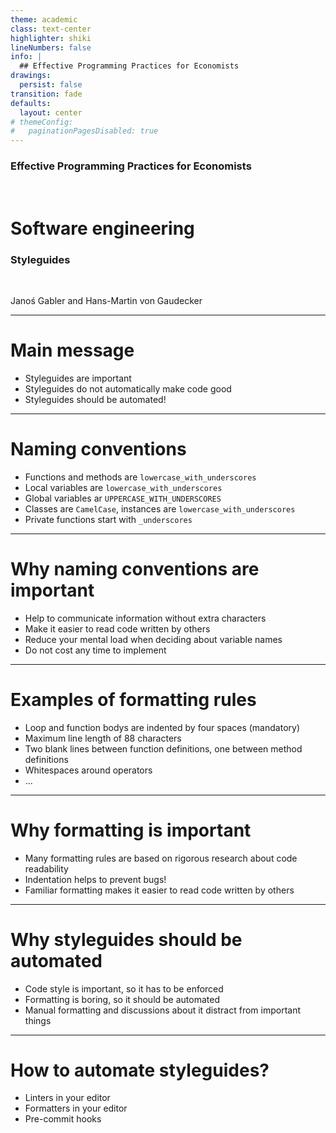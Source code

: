 ```yaml
---
theme: academic
class: text-center
highlighter: shiki
lineNumbers: false
info: |
  ## Effective Programming Practices for Economists
drawings:
  persist: false
transition: fade
defaults:
  layout: center
# themeConfig:
#   paginationPagesDisabled: true
---
```


### Effective Programming Practices for Economists

<br/>

# Software engineering

### Styleguides

<br/>


Janoś Gabler and Hans-Martin von Gaudecker

---

# Main message

- Styleguides are important
- Styleguides do not automatically make code good
- Styleguides should be automated!

---

# Naming conventions

- Functions and methods are `lowercase_with_underscores`
- Local variables are `lowercase_with_underscores`
- Global variables ar `UPPERCASE_WITH_UNDERSCORES`
- Classes are `CamelCase`, instances are `lowercase_with_underscores`
- Private functions start with `_underscores`

---

# Why naming conventions are important

- Help to communicate information without extra characters
- Make it easier to read code written by others
- Reduce your mental load when deciding about variable names
- Do not cost any time to implement

---

# Examples of formatting rules

- Loop and function bodys are indented by four spaces (mandatory)
- Maximum line length of 88 characters
- Two blank lines between function definitions, one between method definitions
- Whitespaces around operators
- ...

---

# Why formatting is important

- Many formatting rules are based on rigorous research about code readability
- Indentation helps to prevent bugs!
- Familiar formatting makes it easier to read code written by others


---

# Why styleguides should be automated

- Code style is important, so it has to be enforced
- Formatting is boring, so it should be automated
- Manual formatting and discussions about it distract from important things

---

# How to automate styleguides?

- Linters in your editor
- Formatters in your editor
- Pre-commit hooks
